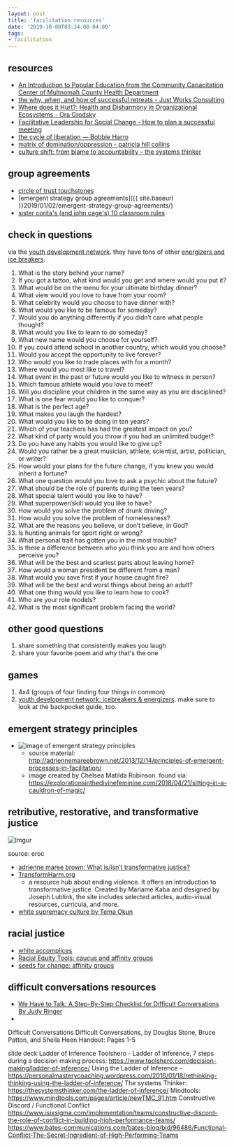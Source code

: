 ```yaml
---
layout: post
title: 'facilitation resources'
date: '2019-10-08T03:34:00-04:00'
tags:
- facilitation
--- 
```


## resources

* [An Introduction to Popular Education from the Community Capacitation Center
of Multnomah County Health Department](https://www.orpca.org/OEW%20Training/PE_Manual_2014_2.pdf)
* [the why, when, and how of successful retreats - Just Works Consulting](https://www.just-works.com/img/Retreats_Ora_Grodsky_and_Jeremy_Phillips.pdf)
* [Where does it Hurt?: Health and Disharmony in Organizational Ecosystems - Ora Grodsky](http://docs.just-works.com/Where-Does-It-Hurt.pdf)
* [Facilitative Leadership for Social Change - How to plan a successful meeting](../../../assets/files/FL4SC–PlanningASuccessfulMeeting.pdf)
* [the cycle of liberation — Bobbie Harro](https://geography.washington.edu/sites/geography/files/documents/harro-cycle-of-liberation.pdf)
* [matrix of domination/oppression - patricia hill collins](https://4.bp.blogspot.com/-5HWg7yiUXpQ/UfSsqGqSFJI/AAAAAAACN4M/3APN1r3fBAM/s1600/Matrix-of-Oppression.JPG)
* [culture shift: from blame to accountability – the systems thinker](https://thesystemsthinker.com/moving-from-blame-to-accountability/)


## group agreements

* [circle of trust touchstones](http://www.couragerenewal.org/touchstones/)
* [emergent strategy group agreements]({{ site.baseurl }}2019/01/02/emergent-strategy-group-agreements/)
* [sister corita's (and john cage's) 10 classroom rules](https://www.brainpickings.org/2012/08/10/10-rules-for-students-and-teachers-john-cage-corita-kent/)

## check in questions 

via the [youth development network](https://www.ydnetwork.org/). they have tons of other [energizers and ice breakers](https://www.ydnetwork.org/icebreakers-and-energizers).

1. What is the story behind your name?
1. If you got a tattoo, what kind would you get and where would you put it?
1. What would be on the menu for your ultimate birthday dinner?
1. What view would you love to have from your room?
1. What celebrity would you choose to have dinner with?
1. What would you like to be famous for someday?
1. Would you do anything differently if you didn’t care what people thought?
1. What would you like to learn to do someday?
1. What new name would you choose for yourself?
1. If you could attend school in another country, which would you choose?
1. Would you accept the opportunity to live forever?
1. Who would you like to trade places with for a month?
1. Where would you most like to travel?
1. What event in the past or future would you like to witness in person?
1. Which famous athlete would you love to meet?
1. Will you discipline your children in the same way as you are disciplined?
1. What is one fear would you like to conquer?
1. What is the perfect age?
1. What makes you laugh the hardest?
1. What would you like to be doing in ten years?
1. Which of your teachers has had the greatest impact on you?
1. What kind of party would you throw if you had an unlimited budget?
1. Do you have any habits you would like to give up?
1. Would you rather be a great musician, athlete, scientist, artist, politician, or writer?
1. How would your plans for the future change, if you knew you would inherit a fortune?
1. What one question would you love to ask a psychic about the future?
1. What should be the role of parents during the teen years?
1. What special talent would you like to have?
1. What superpower/skill would you like to have?
1. How would you solve the problem of drunk driving?
1. How would you solve the problem of homelessness?
1. What are the reasons you believe, or don’t believe, in God?
1. Is hunting animals for sport right or wrong?
1. What personal trait has gotten you in the most trouble?
1. Is there a difference between who you think you are and how others perceive you?
1. What will be the best and scariest parts about leaving home?
1. How would a woman president be different from a man?
1. What would you save first if your house caught fire?
1. What will be the best and worst things about being an adult?
1. What one thing would you like to learn how to cook?
1. Who are your role models?
1. What is the most significant problem facing the world?

## other good questions

1. share something that consistently makes you laugh
2. share your favorite poem and why that's the one

## games

1. 4x4 (groups of four finding four things in common)
2. [youth development network: icebreakers & energizers](https://www.ydnetwork.org/icebreakers-and-energizers). make sure to look at the backpocket guide, too. 

## emergent strategy principles

* ![image of emergent strategy principles](https://explorationsinthedivinefeminine.files.wordpress.com/2018/04/emergent-best.jpg?w=563&h=729)
    - source material: <http://adriennemareebrown.net/2013/12/14/principles-of-emergent-processes-in-facilitation/>
    - image created by Chelsea Matilda Robinson. found via: <https://explorationsinthedivinefeminine.com/2018/04/21/sitting-in-a-cauldron-of-magic/>

## retributive, restorative, and transformative justice 

![Imgur](https://i.imgur.com/adAylHG.jpg)

source: eroc

* [adrienne maree brown: What is/isn’t transformative justice?](http://adriennemareebrown.net/2015/07/09/what-isisnt-transformative-justice/)
* [TransformHarm.org](https://transformharm.org)
    - a resource hub about ending violence. It offers an introduction to transformative justice. Created by Mariame Kaba and designed by Joseph Lublink, the site includes selected articles, audio-visual resources, curricula, and more.
* [white supremacy culture by Tema Okun](http://www.dismantlingracism.org/uploads/4/3/5/7/43579015/whitesupcul13.pdf)

## racial justice

* [white accomplices](https://www.whiteaccomplices.org/)
* [Racial Equity Tools: caucus and affinity groups](https://www.racialequitytools.org/act/strategies/caucus-affinity-groups)
* [seeds for change: affinity groups](https://www.seedsforchange.org.uk/affinitygroups.pdf)

## difficult conversations resources

* [We Have to Talk: A Step-By-Step Checklist for Difficult Conversations By Judy Ringer](http://www.judyringer.com/perch/resources/we-have-to-talk-with-checklist-for-powerful-conversations-and-openings.pdf)
* 
Difficult Conversations 
Difficult Conversations, by Douglas Stone, Bruce Patton, and Sheila Heen
Handout: Pages 1-5

slide deck
Ladder of Inference
Toolshero - Ladder of Inference, 7 steps during a decision making process: https://www.toolshero.com/decision-making/ladder-of-inference/
Using the Ladder of Inference – https://personalmasterycoaching.wordpress.com/2016/01/18/rethinking-thinking-using-the-ladder-of-inference/
The systems Thinker: https://thesystemsthinker.com/the-ladder-of-inference/
Mindtools: https://www.mindtools.com/pages/article/newTMC_91.htm 
Constructive Discord / Functional Conflict
https://www.isixsigma.com/implementation/teams/constructive-discord-the-role-of-conflict-in-building-high-performance-teams/
https://www.bates-communications.com/bates-blog/bid/96486/Functional-Conflict-The-Secret-Ingredient-of-High-Performing-Teams
